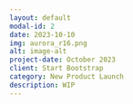 ```yaml
---
layout: default
modal-id: 2
date: 2023-10-10
img: aurora_r16.png
alt: image-alt
project-date: October 2023
client: Start Bootstrap
category: New Product Launch
description: WIP
---
```

